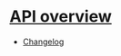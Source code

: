 # [API overview](https://developers.klaviyo.com/en/reference/api_overview)
- [Changelog](https://developers.klaviyo.com/en/docs/changelog)
